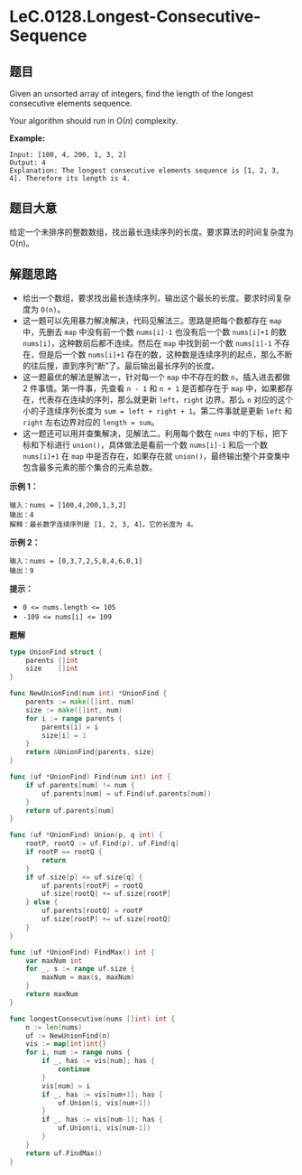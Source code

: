 # LeC.0128.Longest-Consecutive-Sequence

## 题目

Given an unsorted array of integers, find the length of the longest consecutive elements sequence.

Your algorithm should run in O(*n*) complexity.

**Example:**

    Input: [100, 4, 200, 1, 3, 2]
    Output: 4
    Explanation: The longest consecutive elements sequence is [1, 2, 3, 4]. Therefore its length is 4.

## 题目大意

给定一个未排序的整数数组，找出最长连续序列的长度。要求算法的时间复杂度为 O(n)。

## 解题思路

- 给出一个数组，要求找出最长连续序列，输出这个最长的长度。要求时间复杂度为 `O(n)`。
- 这一题可以先用暴力解决解决，代码见解法三。思路是把每个数都存在 `map` 中，先删去 `map` 中没有前一个数 `nums[i]-1` 也没有后一个数 `nums[i]+1` 的数 `nums[i]`，这种数前后都不连续。然后在 `map` 中找到前一个数 `nums[i]-1` 不存在，但是后一个数 `nums[i]+1` 存在的数，这种数是连续序列的起点，那么不断的往后搜，直到序列“断”了。最后输出最长序列的长度。
- 这一题最优的解法是解法一，针对每一个 `map` 中不存在的数 `n`，插入进去都做 2 件事情。第一件事，先查看 `n - 1` 和 `n + 1` 是否都存在于 `map` 中，如果都存在，代表存在连续的序列，那么就更新 `left`，`right` 边界。那么 `n` 对应的这个小的子连续序列长度为 `sum = left + right + 1`。第二件事就是更新 `left` 和 `right` 左右边界对应的 `length = sum`。
- 这一题还可以用并查集解决，见解法二。利用每个数在 `nums` 中的下标，把下标和下标进行 `union()`，具体做法是看前一个数 `nums[i]-1` 和后一个数 `nums[i]+1` 在 `map` 中是否存在，如果存在就 `union()`，最终输出整个并查集中包含最多元素的那个集合的元素总数。

**示例 1：**

```
输入：nums = [100,4,200,1,3,2]
输出：4
解释：最长数字连续序列是 [1, 2, 3, 4]。它的长度为 4。
```

**示例 2：**

```
输入：nums = [0,3,7,2,5,8,4,6,0,1]
输出：9
```

**提示：**

- `0 <= nums.length <= 105`
- `-109 <= nums[i] <= 109`

**题解**

```go
type UnionFind struct {
    parents []int
    size    []int
}

func NewUnionFind(num int) *UnionFind {
    parents := make([]int, num)
    size := make([]int, num)
    for i := range parents {
        parents[i] = i
        size[i] = 1
    }
    return &UnionFind{parents, size}
}

func (uf *UnionFind) Find(num int) int {
    if uf.parents[num] != num {
        uf.parents[num] = uf.Find(uf.parents[num])
    }
    return uf.parents[num]
}

func (uf *UnionFind) Union(p, q int) {
    rootP, rootQ := uf.Find(p), uf.Find(q)
    if rootP == rootQ {
        return
    }
    if uf.size[p] <= uf.size[q] {
        uf.parents[rootP] = rootQ
        uf.size[rootQ] += uf.size[rootP]
    } else {
        uf.parents[rootQ] = rootP
        uf.size[rootP] += uf.size[rootQ]
    }
}

func (uf *UnionFind) FindMax() int {
    var maxNum int
    for _, s := range uf.size {
        maxNum = max(s, maxNum)
    }
    return maxNum
}

func longestConsecutive(nums []int) int {
    n := len(nums)
    uf := NewUnionFind(n)
    vis := map[int]int{}
    for i, num := range nums {
        if _, has := vis[num]; has {
            continue
        }
        vis[num] = i
        if _, has := vis[num+1]; has {
            uf.Union(i, vis[num+1])
        }
        if _, has := vis[num-1]; has {
            uf.Union(i, vis[num-1])
        }
    }
    return uf.FindMax()
}
```
